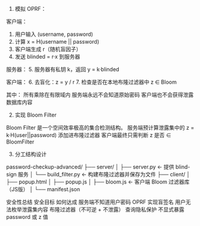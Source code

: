 1. 模拟 OPRF：
   
客户端：
  1. 用户输入 (username, password)
  2. 计算 x = H(username || password)
  3. 客户端生成 r（随机盲因子）
  4. 发送 blinded = r·x 到服务器

服务器：
  5. 服务器有私钥 k，返回 y = k·blinded

客户端：
  6. 去盲化：z = y / r
  7. 检查是否在本地布隆过滤器中 z ∈ Bloom

其中：
     所有乘除在有限域内
     服务端永远不会知道原始密码
     客户端也不会获得泄露数据库内容

2. 实现 Bloom Filter
   
Bloom Filter 是一个空间效率极高的集合检测结构。
服务端预计算泄露集中的 z = k·H(user||password)
添加进布隆过滤器
客户端最终只需判断 z 是否 ∈ BloomFilter

3. 分工结构设计

password-checkup-advanced/
├── server/
│   ├── server.py             ← 提供 blind-sign 服务
│   └── build_filter.py       ← 构建布隆过滤器并保存为文件
├── client/
│   ├── popup.html
│   ├── popup.js
│   ├── bloom.js              ← 客户端 Bloom 过滤器库（JS版）
│   └── manifest.json

安全性总结
安全目标	                   如何达成
服务端不知道用户密码	         OPRF 实现盲签名
用户无法枚举泄露集内容	       布隆过滤器（不可逆 + 不泄露）
查询隐私保护	                 不显式暴露 password 或 z 值
